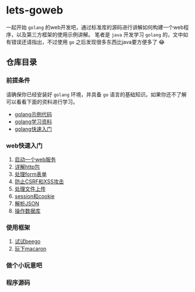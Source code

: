 # lets-goweb

一起开始 `golang` 的web开发吧，通过标准库的源码进行讲解如何构建一个web程序，以及第三方框架的使用示例讲解。
笔者是 `java` 开发学习 `golang` 的，文中如有错误还请指出，不过使用 `go` 之后发现很多东西比java要方便多了 😂

## 仓库目录

### 前提条件

请确保你已经安装好 `golang` 环境，并具备 `go` 语言的基础知识。如果你还不了解可以看看下面的资料进行学习。

- [golang示例代码](https://github.com/biezhi/go-examples)
- [golang学习资料](https://github.com/lets-golang/learn-center)
- [golang快速入门](https://github.com/lets-golang/TechDoc)

### web快速入门

1. [启动一个web服务](/toc/quickstart/1.start-web-server.md)
2. [详解http包](/toc/quickstart/2.http-package.md)
3. [处理form表单]()
4. [防止CSRF和XSS攻击]()
5. [处理文件上传]()
6. [session和cookie]()
7. [解析JSON]()
7. [操作数据库]()

### 使用框架
 
1. [试试beego]()
2. [玩下macaron]()

### 做个小玩意吧

### 程序源码
